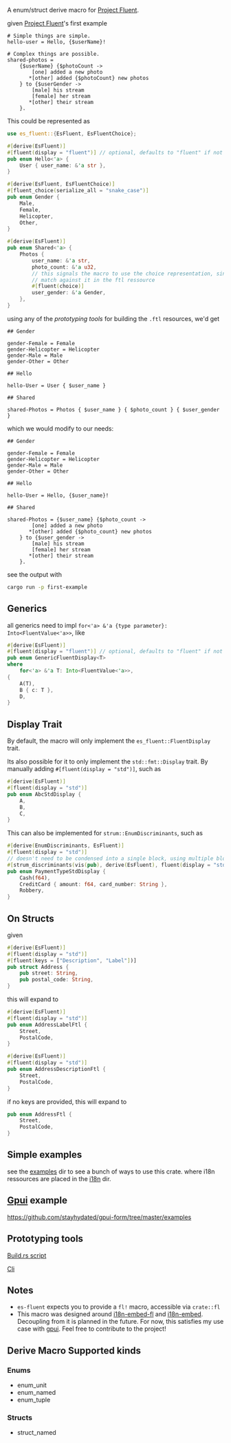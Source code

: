 A enum/struct derive macro for [Project Fluent](https://projectfluent.org/).

given [Project Fluent](https://projectfluent.org/)'s first example
```ftl
# Simple things are simple.
hello-user = Hello, {$userName}!

# Complex things are possible.
shared-photos =
    {$userName} {$photoCount ->
        [one] added a new photo
       *[other] added {$photoCount} new photos
    } to {$userGender ->
        [male] his stream
        [female] her stream
       *[other] their stream
    }.
```
This could be represented as
```rs
use es_fluent::{EsFluent, EsFluentChoice};

#[derive(EsFluent)]
#[fluent(display = "fluent")] // optional, defaults to "fluent" if not specified
pub enum Hello<'a> {
    User { user_name: &'a str },
}

#[derive(EsFluent, EsFluentChoice)]
#[fluent_choice(serialize_all = "snake_case")]
pub enum Gender {
    Male,
    Female,
    Helicopter,
    Other,
}

#[derive(EsFluent)]
pub enum Shared<'a> {
    Photos {
        user_name: &'a str,
        photo_count: &'a u32,
        // this signals the macro to use the choice representation, since we'll
        // match against it in the ftl ressource
        #[fluent(choice)]
        user_gender: &'a Gender,
    },
}
```

using any of the *prototyping tools* for building the `.ftl` resources, we'd get
```ftl
## Gender

gender-Female = Female
gender-Helicopter = Helicopter
gender-Male = Male
gender-Other = Other

## Hello

hello-User = User { $user_name }

## Shared

shared-Photos = Photos { $user_name } { $photo_count } { $user_gender }
```

which we would modify to our needs:
```ftl
## Gender

gender-Female = Female
gender-Helicopter = Helicopter
gender-Male = Male
gender-Other = Other

## Hello

hello-User = Hello, {$user_name}!

## Shared

shared-Photos = {$user_name} {$photo_count ->
        [one] added a new photo
       *[other] added {$photo_count} new photos
    } to {$user_gender ->
        [male] his stream
        [female] her stream
       *[other] their stream
    }.
```

see the output with
```sh
cargo run -p first-example
```

## Generics
all generics need to impl `for<'a> &'a {type parameter}: Into<FluentValue<'a>>`, like
```rust
#[derive(EsFluent)]
#[fluent(display = "fluent")] // optional, defaults to "fluent" if not specified
pub enum GenericFluentDisplay<T>
where
    for<'a> &'a T: Into<FluentValue<'a>>,
{
    A(T),
    B { c: T },
    D,
}
```

## Display Trait
By default, the macro will only implement the `es_fluent::FluentDisplay` trait.

Its also possible for it to only implement the `std::fmt::Display` trait. By manually adding `#[fluent(display = "std")]`, such as
```rs
#[derive(EsFluent)]
#[fluent(display = "std")]
pub enum AbcStdDisplay {
    A,
    B,
    C,
}
```
This can also be implemented for `strum::EnumDiscriminants`, such as
```rs
#[derive(EnumDiscriminants, EsFluent)]
#[fluent(display = "std")]
// doesn't need to be condensed into a single block, using multiple block is fine.
#[strum_discriminants(vis(pub), derive(EsFluent), fluent(display = "std"))]
pub enum PaymentTypeStdDisplay {
    Cash(f64),
    CreditCard { amount: f64, card_number: String },
    Robbery,
}
```

## On Structs
given
```rs
#[derive(EsFluent)]
#[fluent(display = "std")]
#[fluent(keys = ["Description", "Label"])]
pub struct Address {
    pub street: String,
    pub postal_code: String,
}
```

this will expand to
```rs
#[derive(EsFluent)]
#[fluent(display = "std")]
pub enum AddressLabelFtl {
    Street,
    PostalCode,
}

#[derive(EsFluent)]
#[fluent(display = "std")]
pub enum AddressDescriptionFtl {
    Street,
    PostalCode,
}
```

if no keys are provided, this will expand to
```rs
pub enum AddressFtl {
    Street,
    PostalCode,
}
```

## Simple examples
see the [examples](examples) dir to see a bunch of ways to use this crate. where i18n ressources are placed in the [i18n](examples/i18n) dir.

## [Gpui](https://gpui.rs) example
https://github.com/stayhydated/gpui-form/tree/master/examples

## Prototyping tools
[Build.rs script](crates/es-fluent-build/README.md)

[Cli](crates/es-fluent-cli/README.md)

## Notes
- `es-fluent` expects you to provide a `fl!` macro, accessible via `crate::fl`
- This macro was designed around [i18n-embed-fl](https://github.com/kellpossible/cargo-i18n/tree/master/i18n-embed-fl) and [i18n-embed](https://github.com/kellpossible/cargo-i18n/tree/master/i18n-embed). Decoupling from it is planned in the future. For now, this satisfies my use case with [gpui](https://gpui.rs). Feel free to contribute to the project!

## Derive Macro Supported kinds

### Enums
- enum_unit
- enum_named
- enum_tuple

### Structs
- struct_named
